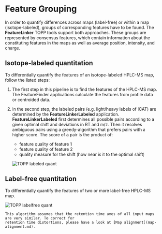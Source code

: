 Feature Grouping
================

In order to quantify differences across maps (label-free) or within a map (isotope-labeled), groups of corresponding
features have to be found. The **FeatureLinker** TOPP tools support both approaches. These groups are represented by
consensus features, which contain information about the constituting features in the maps as well as average position,
intensity, and charge.

## Isotope-labeled quantitation

To differentially quantify the features of an isotope-labeled HPLC-MS map, follow the listed steps:

1. The first step in this pipeline is to find the features of the HPLC-MS map. The FeatureFinder applications calculate
   the features from profile data or centroided data.
2. In the second step, the labeled pairs (e.g. light/heavy labels of ICAT) are determined by the **FeatureLinkerLabeled**
   application. **FeatureLinkerLabeled** first determines all possible pairs according to a given optimal shift and
   deviations in RT and m/z. Then it resolves ambiguous pairs using a greedy-algorithm that prefers pairs with a higher
   score. The score of a pair is the product of:

   - feature quality of feature 1
   - feature quality of feature 2
   - quality measure for the shift (how near is it to the optimal shift)

   ![TOPP labeled quant](/_images/tutorials/topp/TOPP_labeled_quant.png)

## Label-free quantitation

To differentially quantify the features of two or more label-free HPLC-MS map.

![TOPP labelfree quant](/_images/tutorials/topp/TOPP_labelfree_quant.png)

```{tip}
This algorithm assumes that the retention time axes of all input maps are very similar. To correct for
retention time distortions, please have a look at [Map alignment](map-alignment.md).
```
